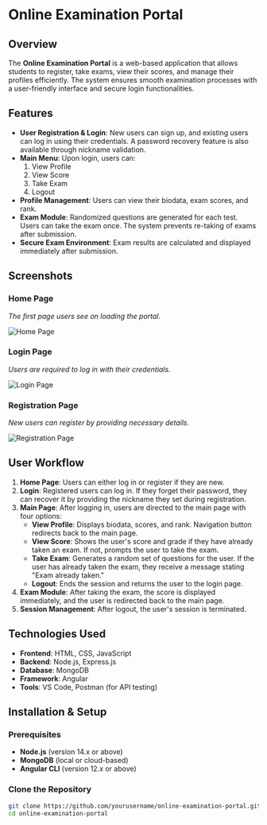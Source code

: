 # Online Examination Portal

## Overview
The **Online Examination Portal** is a web-based application that allows students to register, take exams, view their scores, and manage their profiles efficiently. The system ensures smooth examination processes with a user-friendly interface and secure login functionalities.

## Features
- **User Registration & Login**: New users can sign up, and existing users can log in using their credentials. A password recovery feature is also available through nickname validation.
- **Main Menu**: Upon login, users can:
  1. View Profile
  2. View Score
  3. Take Exam
  4. Logout
- **Profile Management**: Users can view their biodata, exam scores, and rank.
- **Exam Module**: Randomized questions are generated for each test. Users can take the exam once. The system prevents re-taking of exams after submission.
- **Secure Exam Environment**: Exam results are calculated and displayed immediately after submission.

## Screenshots

### Home Page
_The first page users see on loading the portal._

![Home Page](public/images/WhatsApp%20Image%202024-10-27%20at%2018.36.13)

### Login Page
_Users are required to log in with their credentials._

![Login Page](path_to_login_image)

### Registration Page
_New users can register by providing necessary details._

![Registration Page](path_to_registration_image)

## User Workflow

1. **Home Page**: Users can either log in or register if they are new.
2. **Login**: Registered users can log in. If they forget their password, they can recover it by providing the nickname they set during registration.
3. **Main Page**: After logging in, users are directed to the main page with four options:
   - **View Profile**: Displays biodata, scores, and rank. Navigation button redirects back to the main page.
   - **View Score**: Shows the user's score and grade if they have already taken an exam. If not, prompts the user to take the exam.
   - **Take Exam**: Generates a random set of questions for the user. If the user has already taken the exam, they receive a message stating "Exam already taken."
   - **Logout**: Ends the session and returns the user to the login page.
4. **Exam Module**: After taking the exam, the score is displayed immediately, and the user is redirected back to the main page.
5. **Session Management**: After logout, the user's session is terminated.

## Technologies Used
- **Frontend**: HTML, CSS, JavaScript
- **Backend**: Node.js, Express.js
- **Database**: MongoDB
- **Framework**: Angular
- **Tools**: VS Code, Postman (for API testing)

## Installation & Setup

### Prerequisites
- **Node.js** (version 14.x or above)
- **MongoDB** (local or cloud-based)
- **Angular CLI** (version 12.x or above)

### Clone the Repository
```bash
git clone https://github.com/yourusername/online-examination-portal.git
cd online-examination-portal

